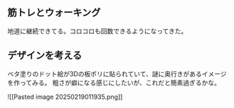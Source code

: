 ## 筋トレとウォーキング

地道に継続できてる。コロコロも回数できるようになってきた。

## デザインを考える

ベタ塗りのドット絵が3Dの板ポリに貼られていて、謎に奥行きがあるイメージを作ってみる。
粗さが癖になる感じにしたいが、これだと簡素過ぎるかな。

![[Pasted image 20250219011935.png]]

